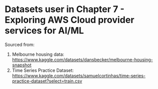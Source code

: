 # Datasets user in Chapter 7 - Exploring AWS Cloud provider services for AI/ML

Sourced from: 
1. Melbourne housing data: https://www.kaggle.com/datasets/dansbecker/melbourne-housing-snapshot
2. Time Series Practice Dataset: https://www.kaggle.com/datasets/samuelcortinhas/time-series-practice-dataset?select=train.csv
